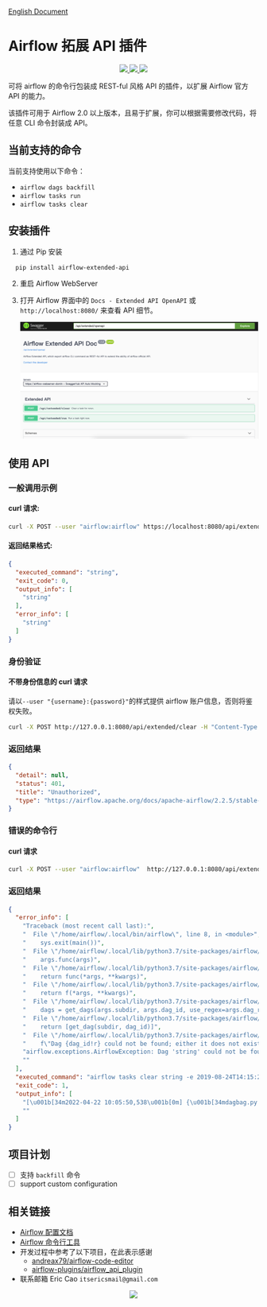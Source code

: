 [English Document](https://github.com/caoergou/airflow-extended-api-plugin/blob/main/README.md)

# Airflow 拓展 API 插件

<p align="center">
   <a href="https://github.com/caoergou/airflow-extended-api-plugin/">
      <img src="https://img.shields.io/github/license/caoergou/airflow-extended-api-plugin?logo=apache"/>
    </a>
    <a href="https://github.com/caoergou/airflow-extended-api-plugin/">
      <img src="https://img.shields.io/badge/Airflow Version-2.X-00c7d4?logo=Apache Airflow"/>
    </a>
    <a href="https://github.com/caoergou/airflow-extended-api-plugin/blob/main/README.md">
      <img src="https://img.shields.io/badge/English-英文文档-informational?logo=Markdown"/>
    </a>
</p>

可将 airflow 的命令行包装成 REST-ful 风格 API 的插件，以扩展 Airflow 官方 API 的能力。

该插件可用于 Airflow 2.0 以上版本，且易于扩展，你可以根据需要修改代码，将任意 CLI 命令封装成 API。

## 当前支持的命令

当前支持使用以下命令：

- `airflow dags backfill`
- `airflow tasks run`
- `airflow tasks clear`

## 安装插件

1. 通过 Pip 安装

  ```bash
    pip install airflow-extended-api
  ```

2. 重启 Airflow WebServer

3. 打开 Airflow 界面中的 `Docs - Extended API OpenAPI` 或 `http://localhost:8080/` 来查看 API 细节。

   ![img.png](https://github.com/caoergou/airflow-extended-api-plugin/raw/main/pics/img.png)

## 使用 API

### 一般调用示例

#### curl 请求:

```bash
curl -X POST --user "airflow:airflow" https://localhost:8080/api/extended/clear -H "Content-Type: application/json" -d '{"dagName": "string","downstream": true,"endDate": "2019-08-24T14:15:22Z","jobName": "string","startDate": "2019-08-24T14:15:22Z","username": "Extended API"}'
```

#### 返回结果格式:

```json
{
  "executed_command": "string",
  "exit_code": 0,
  "output_info": [
    "string"
  ],
  "error_info": [
    "string"
  ]
}
```

### 身份验证

#### 不带身份信息的 curl 请求

请以`--user "{username}:{password}"`的样式提供 airflow 账户信息，否则将鉴权失败。

```bash
curl -X POST http://127.0.0.1:8080/api/extended/clear -H "Content-Type: application/json" -d '{"dagName": "string","downstream": true,"endDate": "2019-08-24T14:15:22Z","jobName": "string","startDate": "2019-08-24T14:15:22Z","username": "Extended API"}'
```

### 返回结果

```json
{
  "detail": null,
  "status": 401,
  "title": "Unauthorized",
  "type": "https://airflow.apache.org/docs/apache-airflow/2.2.5/stable-rest-api-ref.html#section/Errors/Unauthenticated"
}
```

### 错误的命令行

#### curl 请求

```bash
curl -X POST --user "airflow:airflow"  http://127.0.0.1:8080/api/extended/clear -H "Content-Type: application/json" -d '{"dagName": "string","downstream": true,"endDate": "2019-08-24T14:15:22Z","jobName": "string","startDate": "2019-08-24T14:15:22Z","username": "Extended API"}'
```

### 返回结果

```json
{
  "error_info": [
    "Traceback (most recent call last):",
    "  File \"/home/airflow/.local/bin/airflow\", line 8, in <module>",
    "    sys.exit(main())",
    "  File \"/home/airflow/.local/lib/python3.7/site-packages/airflow/__main__.py\", line 48, in main",
    "    args.func(args)",
    "  File \"/home/airflow/.local/lib/python3.7/site-packages/airflow/cli/cli_parser.py\", line 48, in command",
    "    return func(*args, **kwargs)",
    "  File \"/home/airflow/.local/lib/python3.7/site-packages/airflow/utils/cli.py\", line 92, in wrapper",
    "    return f(*args, **kwargs)",
    "  File \"/home/airflow/.local/lib/python3.7/site-packages/airflow/cli/commands/task_command.py\", line 506, in task_clear",
    "    dags = get_dags(args.subdir, args.dag_id, use_regex=args.dag_regex)",
    "  File \"/home/airflow/.local/lib/python3.7/site-packages/airflow/utils/cli.py\", line 203, in get_dags",
    "    return [get_dag(subdir, dag_id)]",
    "  File \"/home/airflow/.local/lib/python3.7/site-packages/airflow/utils/cli.py\", line 193, in get_dag",
    "    f\"Dag {dag_id!r} could not be found; either it does not exist or it failed to parse.\"",
    "airflow.exceptions.AirflowException: Dag 'string' could not be found; either it does not exist or it failed to parse.",
    ""
  ],
  "executed_command": "airflow tasks clear string -e 2019-08-24T14:15:22+00:00 -s 2019-08-24T14:15:22+00:00 -t string -y -d",
  "exit_code": 1,
  "output_info": [
    "[\u001b[34m2022-04-22 10:05:50,538\u001b[0m] {\u001b[34mdagbag.py:\u001b[0m500} INFO\u001b[0m - Filling up the DagBag from /opt/airflow/dags\u001b[0m",
    ""
  ]
}
```

## 项目计划

- [ ] 支持 `backfill` 命令
- [ ] support custom configuration

## 相关链接

- [Airflow 配置文档](https://airflow.apache.org/docs/stable/configurations-ref.html)
- [Airflow 命令行工具](https://airflow.apache.org/docs/apache-airflow/stable/cli-and-env-variables-ref.html)
- 开发过程中参考了以下项目，在此表示感谢
    - [andreax79/airflow-code-editor](https://github.com/andreax79/airflow-code-editor)
    - [airflow-plugins/airflow_api_plugin](https://github.com/airflow-plugins/airflow_api_plugin)
- 联系邮箱 Eric Cao `itsericsmail@gmail.com`

<p align="center">
  <a href="https://github.com/caoergou/airflow-extended-api-plugin/">
  <img src="https://img.shields.io/github/license/caoergou/airflow-extended-api-plugin?logo=apache"/>
  </a>
</p>
